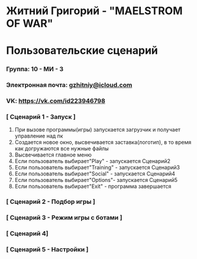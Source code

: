 # Житний Григорий - "MAELSTROM OF WAR"
# Пользовательские сценарий

### Группа: 10 - МИ - 3
### Электронная почта: gzhitniy@icloud.com
### VK: https://vk.com/id223946798

### [ Сценарий 1 - Запуск ]
1. При вызове программы(игры) запускается загрузчик и получает управление над пк
2. Создается новое окно, высвечивается заставка(логотип), в то время как догружаются все нужные файлы 
3. Высвечивается главное меню
4. Если пользователь выбирает"Play" - запускается Сценарий2
5. Если пользователь выбирает"Training" - запускается Сценарий3
6. Если пользователь выбирает"Social" - запускается Сценарий4
7. Если пользователь выбирает"Options"- запускается Сценарий5
8. Если пользователь выбирает"Exit" - программа завершается

### [ Сценарий 2 - Подбор игры ]



### [ Сценарий 3 - Режим игры с ботами ]



### [ Сценарий 4]

### [ Сценарий 5 - Настройки ]




